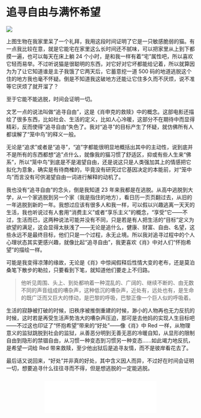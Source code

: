 # 追寻自由与满怀希望

<Font-Subfonts-2058670523 />

<img
  srcset="
    http://blog-image.obs.cn-east-3.myhuaweicloud.com/mgear/image/1569148020278_480.jpg 480w,
    http://blog-image.obs.cn-east-3.myhuaweicloud.com/mgear/image/1569148020278_960.jpg 960w,
    http://blog-image.obs.cn-east-3.myhuaweicloud.com/mgear/image/1569148020278_1440.jpg 1440w"
  src="http://blog-image.obs.cn-east-3.myhuaweicloud.com/mgear/image/1569148020278_1440.jpg"
/>

上图生物在我家里呆了一个礼拜，我用这段时间证明了它是一只敏感脆弱的猫。有一点我比较在意，就是它能宅在家里这么长时间还不腻味，可以把家里从上到下都摸一遍，也可以每天在床上躺 24 个小时，是和我一样有着“宅”属性吧，所以喜欢它轻而易举。不过听说猫是很聪明的东西，对它好对它坏都能给记着，所以就算因为为了让它知道谁是主子我饿了它两天后，它蓄意挖一道 500 码的地道逃脱这个住的地方我也毫不怀疑。倒是不知道我这破地方还能让它住多久而不厌烦，说不准等它厌烦了就开溜了？

至于它能不能逃脱，时间会证明一切。

文艺一点的说法叫做“追寻自由”，这是《肖申克的救赎》中的概念。这部电影还描绘了很多东西，比如社会、生活的定义，比如人心冷暖，这部分不在期待中而显得精彩，反而使得“追寻自由”失色了。我对“追寻”的目标产生了怀疑，就仿佛所有人都误解了“笼中鸟”的释义一般。

无论是“追求”或者是“追寻”，“追”字都能很明显地概括出其中的主动性，说到底并不是所有的东西都想“追”点什么，就像我的猫习惯了舒适区，抑或有些人生来“佛系”，所以“笼中鸟”到底是不是渴望自由，还是说这只是人类强加其上的情感把它拟化为意象，确实是有待商榷的，毕竟没有研究过它基因决定的本能前，对“笼中鸟”而言没有可供渴望自由一词进行解释的动机了。

我也没有“追寻自由”的念头，倒是我知道 23 年来我都是在逃脱。从高中逃脱到大学，从一个家逃脱到另一个家（我是指住的地方），看日历一页页翻过去，从旧的一年逃脱到新的一年。我想过应该有很多人和我一样，可以假以兴趣逃离一天天的生活，我也听说过有人套用“消费主义”或者“享乐主义”的概念，“享受”它——不过，生活而已，这两种说法可能并没有不同，只是若是有人把生活的“目标”定义为欲望的满足，这会显得太肤浅了——无论是追什么，健康、财富、自由、名望，这些永远不是最终目标，他们只是一个过程，永无止境。所以我对追寻过程中的个人心理状态其实更感兴趣，就像比起“追寻自由”，我更喜欢《肖》中对人们“怀抱希望”的描绘一样。

可能是我变得凉薄的缘故，无论是《肖》中惊闻假释后性情大变的老布，还是莫泊桑笔下散步的勒拉，只要看到下笔，就知道他们要走上不归路。

> 他听见周围、头上、到处都响着一种混乱的、广阔的、继续不断的、由无数不同的声音组成的嘈杂声，这种低沉的嘈杂声，近处有，远处也有，是生命的既广泛而又巨大的悸动，是巴黎的呼吸，巴黎正像一个巨人似的呼吸着。

生活的寂静被打破的时候，旧秩序被推倒重建的时候，渺小的人物再也无力反抗的时候，这时若是再受生活声势浩大的嘈杂声压迫，那可是去他妈的实现人生目标吧——不过这也印证了“怀抱希望”带来的“好处”——像《肖》中 Red 一样，从物理意义的监狱跳脱到社会的监狱，从善恶分明到无善无恶的冷暖自知，从显形的限制自由到隐形的禁锢自由，从习惯一种变态到习惯另一种变态......如此竭力地反抗，是希望一词给 Red 带来救赎，至少他出狱后是追寻友情，而不是彼岸看花去了。

最后话又说回来，“好处”并非真的好处，其中含义因人而异，不过好在时间会证明一切，想要追寻什么往往寻而不得，但是想逃脱的一定能逃脱。

<div style="margin-top: 1.5rem; text-align: center;">
  <iframe frameborder="no" border="0" marginwidth="0" marginheight="0" height=86 src="//music.163.com/outchain/player?type=2&id=26092806&auto=0&height=66"></iframe>
</div>
 
<Comments />
